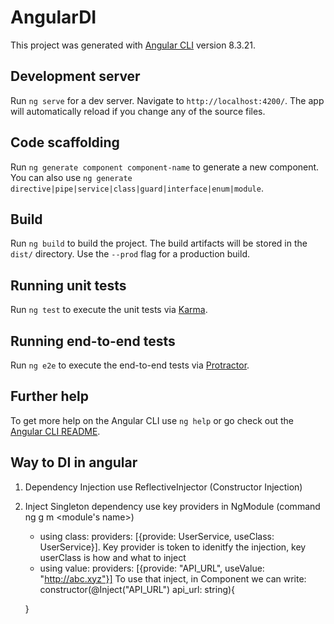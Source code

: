 # AngularDI

This project was generated with [Angular CLI](https://github.com/angular/angular-cli) version 8.3.21.

## Development server

Run `ng serve` for a dev server. Navigate to `http://localhost:4200/`. The app will automatically reload if you change any of the source files.

## Code scaffolding

Run `ng generate component component-name` to generate a new component. You can also use `ng generate directive|pipe|service|class|guard|interface|enum|module`.

## Build

Run `ng build` to build the project. The build artifacts will be stored in the `dist/` directory. Use the `--prod` flag for a production build.

## Running unit tests

Run `ng test` to execute the unit tests via [Karma](https://karma-runner.github.io).

## Running end-to-end tests

Run `ng e2e` to execute the end-to-end tests via [Protractor](http://www.protractortest.org/).

## Further help

To get more help on the Angular CLI use `ng help` or go check out the [Angular CLI README](https://github.com/angular/angular-cli/blob/master/README.md).

## Way to DI in angular
1. Dependency Injection use ReflectiveInjector (Constructor Injection)
2. Inject Singleton dependency use key providers in NgModule (command ng g m <module's name>)
    + using class: providers: [{provide: UserService, useClass: UserService}]. Key provider is token to idenitfy the injection, 
    key userClass is how and what to inject
    + using value: providers: [{provide: "API_URL", useValue: "http://abc.xyz"}]
    To use that inject, in Component we can write:
    constructor(@Inject("API_URL") api_url: string){

    }
